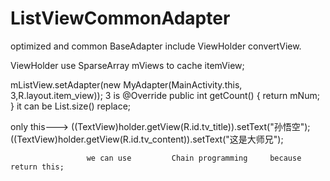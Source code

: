 # ListViewCommonAdapter
optimized and common BaseAdapter include ViewHolder convertView.

ViewHolder use SparseArray<View> mViews to cache itemView;

mListView.setAdapter(new MyAdapter(MainActivity.this, 3,R.layout.item_view));
  3   is     @Override
            public int getCount() {
	            return mNum;
	          }                         it can be List.size()   replace;
	          
	          
only this--->	          ((TextView)holder.getView(R.id.tv_title)).setText("孙悟空");
			                  ((TextView)holder.getView(R.id.tv_content)).setText("这是大师兄");
			                  
			         we can use         Chain programming     because return this;
